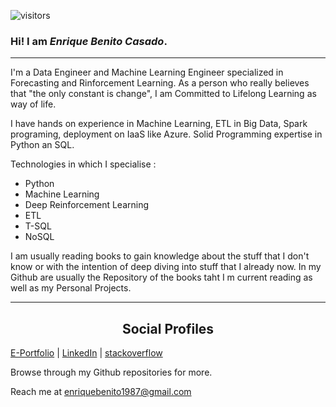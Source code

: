 
<p align='center'>

![visitors](https://visitor-badge.laobi.icu/badge?page_id=Enrique1987.Enrique1987&title=profile%20views)

<p/>
 
### Hi! I am *Enrique Benito Casado*.

---

I'm a Data Engineer and Machine Learning Engineer specialized in Forecasting and Rinforcement Learning. As a person who really believes that "the only constant is change", I am Committed to Lifelong Learning as way of life.

I have hands on experience in Machine Learning, ETL in Big Data, Spark programing, deployment on IaaS like Azure. Solid Programming expertise in Python an SQL.

Technologies in which I specialise :


- Python
- Machine Learning
- Deep Reinforcement Learning
- ETL 
- T-SQL
- NoSQL 

I am usually reading books to gain knowledge about the stuff that I don't know or with the intention of deep diving into stuff that I already now. In my Github are usually
the Repository of the books taht I m current reading as well as my Personal Projects.


---

<h2 style="text-align:center">Social Profiles</h2>

[E-Portfolio](https://Enrique1987.github.io) | [LinkedIn](https://www.linkedin.com/in/enriquebenito1987) | [stackoverflow](https://stackoverflow.com/users/3844270/enrique-benito-casado)


Browse through my Github repositories for more.

 
 Reach me at [enriquebenito1987@gmail.com](enriquebenito1987@gmail.com)
